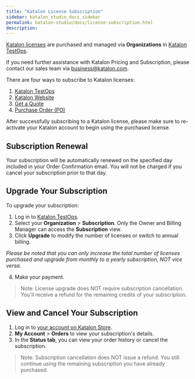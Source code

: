 ```yaml
---
title: "Katalon License Subscription"
sidebar: katalon_studio_docs_sidebar
permalink: katalon-studio/docs/license-subscription.html
description:
---
```


[Katalon licenses](https://docs.katalon.com/katalon-studio/docs/license.html) are purchased and managed via **Organizations** in [Katalon TestOps](https://analytics.katalon.com/).

If you need further assistance with Katalon Pricing and Subscription, please contact our sales team via business@katalon.com.

There are four ways to subscribe to Katalon licenses:

1. [Katalon TestOps](https://docs.katalon.com/katalon-studio/docs/license-KT.html)
2. [Katalon Website](https://docs.katalon.com/katalon-studio/docs/subscription-kstore.html)
3. [Get a Quote](https://docs.katalon.com/katalon-studio/docs/license-quote.html)
4. [Purchase Order (PO)](https://docs.katalon.com/katalon-studio/docs/license-po.html)

After successfully subscribing to a Katalon license, please make sure to re-activate your Katalon account to begin using the purchased license.

## Subscription Renewal

Your subscription will be automatically renewed on the specified day included in your Order Confirmation email. You will not be charged if you cancel your subscription prior to that day.

## Upgrade Your Subscription

To upgrade your subscription:

1. Log in to [Katalon TestOps](https://analytics.katalon.com/home).
2. Select your **Organization** > **Subscription**. Only the Owner and Billing Manager can access the **Subscription** view.
3. Click **Upgrade** to modify the number of licenses or switch to annual billing. 

*Please be noted that you can only increase the total number of licenses purchased and upgrade from monthly to a yearly subscription, NOT vice versa.*

4. Make your payment.

> Note: License upgrade does NOT require subscription cancellation. You'll receive a refund for the remaining credits of your subscription.

## View and Cancel Your Subscription

1. Log in to [your account on Katalon Store](https://store.katalon.com/account).
2. **My Account** > **Orders** to view your subscription's details.
3. In the **Status tab**, you can view your order history or cancel the subscription.

> Note: Subscription cancellation does NOT issue a refund. You still continue using the remaining subscription you have already purchased.
